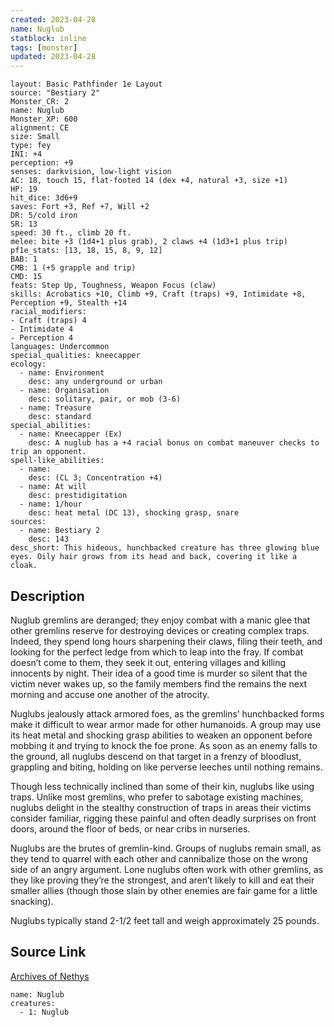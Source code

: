 ```yaml
---
created: 2023-04-28
name: Nuglub
statblock: inline
tags: [monster]
updated: 2023-04-28
---
```

```statblock
layout: Basic Pathfinder 1e Layout
source: "Bestiary 2"
Monster_CR: 2
name: Nuglub
Monster_XP: 600
alignment: CE
size: Small
type: fey
INI: +4
perception: +9
senses: darkvision, low-light vision
AC: 18, touch 15, flat-footed 14 (dex +4, natural +3, size +1)
HP: 19
hit_dice: 3d6+9
saves: Fort +3, Ref +7, Will +2
DR: 5/cold iron
SR: 13
speed: 30 ft., climb 20 ft.
melee: bite +3 (1d4+1 plus grab), 2 claws +4 (1d3+1 plus trip)
pf1e_stats: [13, 18, 15, 8, 9, 12]
BAB: 1
CMB: 1 (+5 grapple and trip)
CMD: 15
feats: Step Up, Toughness, Weapon Focus (claw)
skills: Acrobatics +10, Climb +9, Craft (traps) +9, Intimidate +8, Perception +9, Stealth +14
racial_modifiers:
- Craft (traps) 4
- Intimidate 4
- Perception 4
languages: Undercommon
special_qualities: kneecapper
ecology:
  - name: Environment
    desc: any underground or urban
  - name: Organisation
    desc: solitary, pair, or mob (3-6)
  - name: Treasure
    desc: standard
special_abilities:
  - name: Kneecapper (Ex)
    desc: A nuglub has a +4 racial bonus on combat maneuver checks to trip an opponent.
spell-like_abilities:
  - name:
    desc: (CL 3; Concentration +4)
  - name: At will
    desc: prestidigitation
  - name: 1/hour
    desc: heat metal (DC 13), shocking grasp, snare
sources:
  - name: Bestiary 2
    desc: 143
desc_short: This hideous, hunchbacked creature has three glowing blue eyes. Oily hair grows from its head and back, covering it like a cloak.
```
## Description
Nuglub gremlins are deranged; they enjoy combat with a manic glee that other gremlins reserve for destroying devices or creating complex traps. Indeed, they spend long hours sharpening their claws, filing their teeth, and looking for the perfect ledge from which to leap into the fray. If combat doesn’t come to them, they seek it out, entering villages and killing innocents by night. Their idea of a good time is murder so silent that the victim never wakes up, so the family members find the remains the next morning and accuse one another of the atrocity.

Nuglubs jealously attack armored foes, as the gremlins’ hunchbacked forms make it difficult to wear armor made for other humanoids. A group may use its heat metal and shocking grasp abilities to weaken an opponent before mobbing it and trying to knock the foe prone. As soon as an enemy falls to the ground, all nuglubs descend on that target in a frenzy of bloodlust, grappling and biting, holding on like perverse leeches until nothing remains.

Though less technically inclined than some of their kin, nuglubs like using traps. Unlike most gremlins, who prefer to sabotage existing machines, nuglubs delight in the stealthy construction of traps in areas their victims consider familiar, rigging these painful and often deadly surprises on front doors, around the floor of beds, or near cribs in nurseries.

Nuglubs are the brutes of gremlin-kind. Groups of nuglubs remain small, as they tend to quarrel with each other and cannibalize those on the wrong side of an angry argument. Lone nuglubs often work with other gremlins, as they like proving they’re the strongest, and aren’t likely to kill and eat their smaller allies (though those slain by other enemies are fair game for a little snacking).

Nuglubs typically stand 2-1/2 feet tall and weigh approximately 25 pounds.
## Source Link
[Archives of Nethys](https://aonprd.com/MonsterDisplay.aspx?ItemName=Nuglub)
```encounter-table
name: Nuglub
creatures:
  - 1: Nuglub
```
